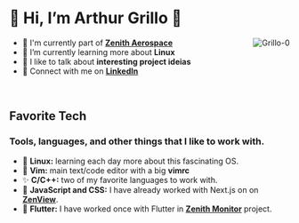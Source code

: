 
# 👋 Hi, I’m Arthur Grillo 🦗

<a>
<img src="https://github-readme-stats.vercel.app/api?username=Grillo-0&show_icons=true&bg_color=0D1117&title_color=FFFFFF&text_color=FFFFFF&icon_color=23DB8B&count_private=true&hide_border=true" alt="Grillo-0" align="right"/>
</a>

- 🚀 I'm currently part of **[Zenith Aerospace]**
- 🌱 I’m currently learning more about **Linux**
- 💬 I like to talk about **interesting project ideias**
- 🤝 Connect with me on **[LinkedIn]**

<br/>

<h2 align="left">Favorite Tech</h2>


### Tools, languages, and other things that I like to work with.
- 🐧 **Linux:** learning each day more about this fascinating OS.
- 📝 **Vim:** main text/code editor with a big **vimrc**
- ✨ **C/C++:** two of my favorite languages to work with.
- 🎨 **JavaScript and CSS:** I have already worked with Next.js on on **[ZenView]**.
- 🎈 **Flutter:** I have worked once with Flutter in **[Zenith Monitor]** project.

[Zenith Aerospace]: https://github.com/zenitheesc "Zenith Aerospace Github Home"
[Zenith Monitor]: https://github.com/zenitheesc/Zenith-Monitor "Zenith Monitor Github"
[ZenView]: https://github.com/zenitheesc/ZenView "ZenView Github"
[linkedin]: https://www.linkedin.com/in/arthur-grillo-queiroz-cabral/ "Arthur Grillo Linkedin"
